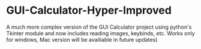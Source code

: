 # GUI-Calculator-Hyper-Improved
A much more complex version of the GUI Calculator project using python's Tkinter module and now includes reading images, keybinds, etc.  Works only for windows, Mac version will be availiable in future updates)
